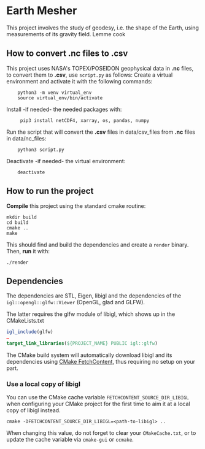 # Earth Mesher

This project involves the study of geodesy, i.e. the shape of the Earth, using measurements of its gravity field. Lemme cook

## How to convert .nc files to .csv

This project uses NASA's TOPEX/POSEIDON geophysical data in **.nc** files, to convert them to **.csv**, use `script.py` as follows:
Create a virtual environment and activate it with the following commands:

        python3 -m venv virtual_env
        source virtual_env/bin/activate   
        
‎Install -if needed- the needed packages with:
    
         pip3 install netCDF4, xarray, os, pandas, numpy

‎Run the script that will convert the **.csv** files in data/csv_files from **.nc** files in data/nc_files:
    
        python3 script.py

‎Deactivate -if needed- the virtual environment:

        deactivate
        
## How to run the project

**Compile** this project using the standard cmake routine:

    mkdir build
    cd build
    cmake ..
    make

This should find and build the dependencies and create a `render` binary. Then, **run** it with:

    ./render

## Dependencies

The dependencies are STL, Eigen, libigl and the dependencies
of the `igl::opengl::glfw::Viewer` (OpenGL, glad and GLFW).

The latter requires the glfw module of libigl, which shows up in the CMakeLists.txt 

```cmake
igl_include(glfw)
…
target_link_libraries(${PROJECT_NAME} PUBLIC igl::glfw)
```

The CMake build system will automatically download libigl and its dependencies using
[CMake FetchContent](https://cmake.org/cmake/help/latest/module/FetchContent.html),
thus requiring no setup on your part.

### Use a local copy of libigl
You can use the CMake cache variable `FETCHCONTENT_SOURCE_DIR_LIBIGL` when configuring your CMake project for
the first time to aim it at a local copy of libigl instead.
```
cmake -DFETCHCONTENT_SOURCE_DIR_LIBIGL=<path-to-libigl> ..
```
When changing this value, do not forget to clear your `CMakeCache.txt`, or to update the cache variable
via `cmake-gui` or `ccmake`.

